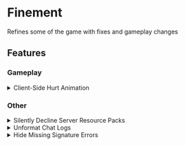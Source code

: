 # Finement

Refines some of the game with fixes and gameplay changes

## Features

### Gameplay

<details><summary>Client-Side Hurt Animation</summary>

Plays the hurt animation client-side when attacking entities. 
Note that this occurs on all entities, use 'Only Enable on Real Players' to reduce it to just other players.

![client side hurt animations](images/clientsidehurtanimations.png)

</details>

### Other

<details><summary>Silently Decline Server Resource Packs</summary>

Silently decline server resource packs, but tell the server that you successfully downloaded them.

</details>

<details><summary>Unformat Chat Logs</summary>

Properly removes formatting from chat messages before logging them.

![unformatchatlogs1](images/unformatchatlogs1.png)
![unformatchatlogs2](images/unformatchatlogs2.png)

</details>

<details><summary>Hide Missing Signature Errors</summary>

Hides "Signature is missing from textures payload" errors from being logged.

</details>
